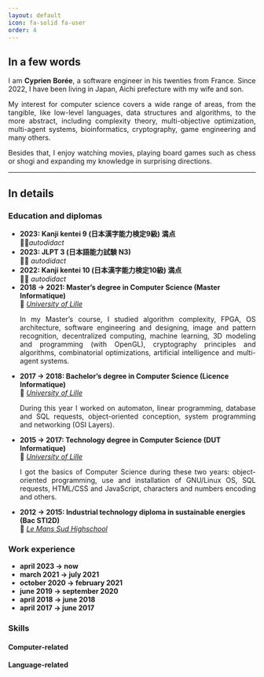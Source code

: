 ```yaml
---
layout: default
icon: fa-solid fa-user
order: 4
---
```

## In a few words

<p align="justify">I am <strong>Cyprien Borée</strong>, a software engineer in
his twenties  from France. Since 2022, I have been living in Japan, Aichi 
prefecture with my wife and son. </p>


<p align="justify">My interest for computer science covers a wide range of 
areas, from the tangible, like low-level languages, data structures and 
algorithms, to the more abstract, including complexity theory, multi-objective
optimization, multi-agent systems, bioinformatics, cryptography, game 
engineering and many others.</p>

<p align=justify>Besides that, I enjoy watching movies, playing board games
such as chess or shogi and expanding my knowledge in surprising directions.
</p>

---

## In details

### Education and diplomas
<ul>
  <li>
    <b>2023: Kanji kentei 9 (日本漢字能力検定9級) 満点</b><br/>
👨‍🎓<i>autodidact</i>
  </li>
  <li>
    <b>2023: JLPT 3 (日本語能力試験 N3)</b><br/>  
👨‍🎓 <i>autodidact</i>
  </li>
  <li>
    <b>2022: Kanji kentei 10 (日本漢字能力検定10級) 満点</b><br/>  
👨‍🎓 <i>autodidact</i>
  </li>
  <li>
    <b>2018 → 2021: Master’s degree in Computer Science (Master Informatique)</b><br/> 
    🏫 <i><a href="https://en.wikipedia.org/wiki/University_of_Lille">University of Lille</a></i>
    <p align="justify">In my Master’s course, I studied algorithm complexity,
    FPGA, OS architecture, software engineering and designing, image and
    pattern recognition, decentralized computing, machine learning, 3D modeling
    and programming (with OpenGL), cryptography principles and algorithms,
    combinatorial optimizations, artificial intelligence and multi-agent systems.</p>
  </li>
  <li>
    <b>2017 → 2018: Bachelor’s degree in Computer Science (Licence Informatique)</b><br/>
    🏫 <i><a href="https://en.wikipedia.org/wiki/University_of_Lille">University of Lille</a></i>
    <p align="justify">During this year I worked on automaton, linear
    programming, database and SQL requests, object-oriented conception, system
    programming and networking (OSI Layers).</p>
  </li>
  <li>
    <b>2015 → 2017: Technology degree in Computer Science (DUT Informatique)</b><br/> 
    🏫 <i><a href="https://en.wikipedia.org/wiki/University_of_Lille">University of Lille</a></i>
    <p align="justify">I got the basics of Computer Science during these two
    years: object-oriented programming, use and installation of GNU/Linux OS,
    SQL requests, HTML/CSS and JavaScript, characters and numbers encoding and
    others.</p>
  </li>
  <li>
    <b>2012 → 2015: Industrial technology diploma in sustainable energies (Bac STI2D)</b><br/>
  🏫 <i><a href="https://lemans-sud.paysdelaloire.e-lyco.fr/">Le Mans Sud Highschool</a></i>
  </li>
</ul>

### Work experience

- **april 2023 → now** 
- **march 2021 → july 2021**
- **october 2020 → february 2021**
- **june 2019  → september 2020**
- **april 2018 → june 2018**
- **april 2017 → june 2017**

### Skills

#### Computer-related

#### Language-related

